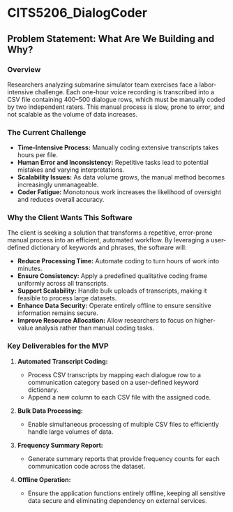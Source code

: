 # CITS5206_DialogCoder

## Problem Statement: What Are We Building and Why?

### Overview
Researchers analyzing submarine simulator team exercises face a labor-intensive challenge. Each one-hour voice recording is transcribed into a CSV file containing 400–500 dialogue rows, which must be manually coded by two independent raters. This manual process is slow, prone to error, and not scalable as the volume of data increases.

### The Current Challenge
- **Time-Intensive Process:** Manually coding extensive transcripts takes hours per file.
- **Human Error and Inconsistency:** Repetitive tasks lead to potential mistakes and varying interpretations.
- **Scalability Issues:** As data volume grows, the manual method becomes increasingly unmanageable.
- **Coder Fatigue:** Monotonous work increases the likelihood of oversight and reduces overall accuracy.

### Why the Client Wants This Software
The client is seeking a solution that transforms a repetitive, error-prone manual process into an efficient, automated workflow. By leveraging a user-defined dictionary of keywords and phrases, the software will:
- **Reduce Processing Time:** Automate coding to turn hours of work into minutes.
- **Ensure Consistency:** Apply a predefined qualitative coding frame uniformly across all transcripts.
- **Support Scalability:** Handle bulk uploads of transcripts, making it feasible to process large datasets.
- **Enhance Data Security:** Operate entirely offline to ensure sensitive information remains secure.
- **Improve Resource Allocation:** Allow researchers to focus on higher-value analysis rather than manual coding tasks.

### Key Deliverables for the MVP
1. **Automated Transcript Coding:**  
   - Process CSV transcripts by mapping each dialogue row to a communication category based on a user-defined keyword dictionary.
   - Append a new column to each CSV file with the assigned code.

2. **Bulk Data Processing:**  
   - Enable simultaneous processing of multiple CSV files to efficiently handle large volumes of data.

3. **Frequency Summary Report:**  
   - Generate summary reports that provide frequency counts for each communication code across the dataset.

4. **Offline Operation:**  
   - Ensure the application functions entirely offline, keeping all sensitive data secure and eliminating dependency on external services.



